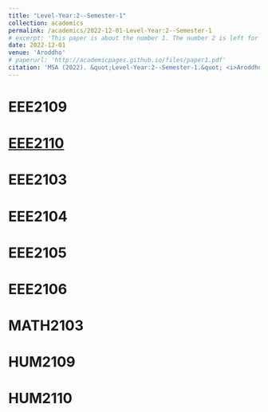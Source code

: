 ```yaml
---
title: "Level-Year:2--Semester-1"
collection: academics
permalink: /academics/2022-12-01-Level-Year:2--Semester-1
# excerpt: 'This paper is about the number 1. The number 2 is left for future work.'
date: 2022-12-01
venue: 'Aroddho'
# paperurl: 'http://academicpages.github.io/files/paper1.pdf'
citation: 'MSA (2022). &quot;Level-Year:2--Semester-1.&quot; <i>Aroddho</i>. 1(1).'
---
```



# EEE2109

# [EEE2110](https://github.com/Md-Sabbir-Ahmed/EEE2110)


# EEE2103

# EEE2104


# EEE2105

# EEE2106


# MATH2103


# HUM2109

# HUM2110




